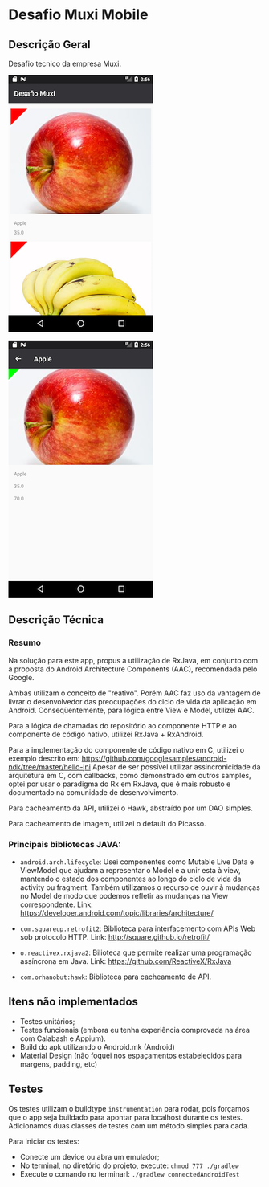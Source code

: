# Desafio Muxi Mobile

## Descrição Geral

Desafio tecnico da empresa Muxi.

![tela de listagem](captures/Screenshot_1533621400.png)

![tela de detalhes](captures/Screenshot_1533621405.png)

## Descrição Técnica

### Resumo
Na solução para este app, propus a utilização de RxJava, em conjunto com a proposta do Android Architecture Components (AAC), recomendada pelo Google.

Ambas utilizam o conceito de "reativo". Porém AAC faz uso da vantagem de livrar o desenvolvedor das preocupações do ciclo de vida da aplicação em Android. Conseqüentemente, para lógica entre View e Model, utilizei AAC.

Para a lógica de chamadas do repositório ao componente HTTP e ao componente de código nativo, utilizei RxJava + RxAndroid.

Para a implementação do componente de código nativo em C, utilizei o exemplo descrito em: https://github.com/googlesamples/android-ndk/tree/master/hello-jni
Apesar de ser possível utilizar assincronicidade da arquitetura em C, com callbacks, como demonstrado em outros samples, optei por usar o paradigma do Rx em RxJava, que é mais robusto e documentado na comunidade de desenvolvimento.

Para cacheamento da API, utilizei o Hawk, abstraído por um DAO simples.

Para cacheamento de imagem, utilizei o default do Picasso.


### Principais bibliotecas JAVA:
- `android.arch.lifecycle`: Usei componentes como Mutable Live Data e ViewModel que ajudam a representar o Model e a unir esta à view, mantendo o estado dos componentes ao longo do ciclo de vida da activity ou fragment. Também utilizamos o recurso de ouvir à mudanças no Model de modo que podemos refletir as mudanças na View correspondente. Link: https://developer.android.com/topic/libraries/architecture/ 

- `com.squareup.retrofit2`: Biblioteca para interfacemento com APIs Web sob protocolo HTTP. Link: http://square.github.io/retrofit/ 

- `o.reactivex.rxjava2`: Bilioteca que permite realizar uma programação assíncrona em Java. Link: https://github.com/ReactiveX/RxJava  

- `com.orhanobut:hawk`:  Biblioteca para cacheamento de API.

## Itens não implementados

- Testes unitários;
- Testes funcionais (embora eu tenha experiência comprovada na área com Calabash e Appium).
- Build do apk utilizando o Android.mk (Android)
- Material Design (não foquei nos espaçamentos estabelecidos para margens, padding, etc)

## Testes

Os testes utilizam o buildtype ```instrumentation``` para rodar, pois forçamos que o app seja buildado para apontar para localhost durante os testes.
Adicionamos duas classes de testes com um método simples para cada.

Para iniciar os testes:
-  Conecte um device ou abra um emulador;
-  No terminal, no diretório do projeto, execute: `chmod 777 ./gradlew`
-  Execute o comando no terminarl: `./gradlew connectedAndroidTest`